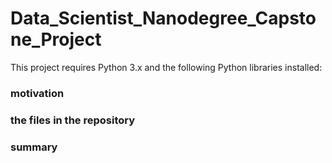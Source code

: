 # Data_Scientist_Nanodegree_Capstone_Project

This project requires Python 3.x and the following Python libraries installed:

### motivation

### the files in the repository 

### summary 

